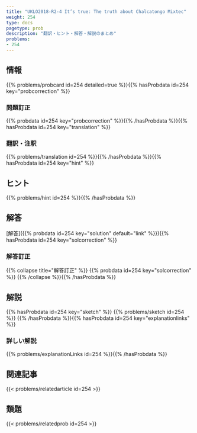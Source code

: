 ```yaml
---
title: "UKLO2018-R2-4 It’s true: The truth about Chalcatongo Mixtec"
weight: 254
type: docs
pagetype: prob
description: "翻訳・ヒント・解答・解説のまとめ"
problems: 
- 254
---
```


## 情報

{{% problems/probcard id=254 detailed=true %}}{{% hasProbdata id=254 key="probcorrection" %}}

### 問題訂正

{{% probdata id=254 key="probcorrection" %}}{{% /hasProbdata %}}{{% hasProbdata id=254 key="translation" %}}

### 翻訳・注釈

{{% problems/translation id=254 %}}{{% /hasProbdata %}}{{% hasProbdata id=254 key="hint" %}}

## ヒント

{{% problems/hint id=254 %}}{{% /hasProbdata %}}

## 解答

[解答]({{% probdata id=254 key="solution" default="link" %}}){{% hasProbdata id=254 key="solcorrection" %}}

### 解答訂正

{{% collapse title="解答訂正" %}}
{{% probdata id=254 key="solcorrection" %}}
{{% /collapse %}}{{% /hasProbdata %}}

## 解説

{{% hasProbdata id=254 key="sketch" %}}
{{% problems/sketch id=254 %}}
{{% /hasProbdata %}}{{% hasProbdata id=254 key="explanationlinks" %}}

### 詳しい解説

{{% problems/explanationLinks id=254 %}}{{% /hasProbdata %}}

## 関連記事

{{< problems/relatedarticle id=254 >}}

## 類題

{{< problems/relatedprob id=254 >}}

